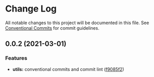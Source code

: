 # Change Log

All notable changes to this project will be documented in this file.
See [Conventional Commits](https://conventionalcommits.org) for commit guidelines.

## 0.0.2 (2021-03-01)


### Features

* **utils:** conventional commits and commit lint ([f9085f2](https://github.com/mike-north/js-ts-monorepos/commit/f9085f2bca66d6f72029be1988710d4ed9146c12))

